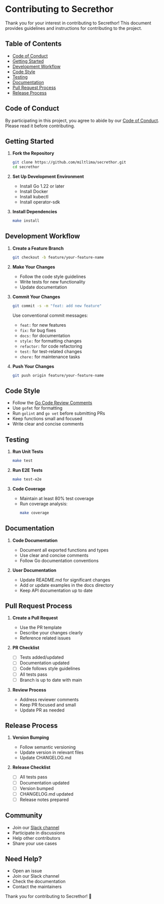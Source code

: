 # Contributing to Secrethor

Thank you for your interest in contributing to Secrethor! This document provides guidelines and instructions for contributing to the project.

## Table of Contents

- [Code of Conduct](#code-of-conduct)
- [Getting Started](#getting-started)
- [Development Workflow](#development-workflow)
- [Code Style](#code-style)
- [Testing](#testing)
- [Documentation](#documentation)
- [Pull Request Process](#pull-request-process)
- [Release Process](#release-process)

## Code of Conduct

By participating in this project, you agree to abide by our [Code of Conduct](CODE_OF_CONDUCT.md). Please read it before contributing.

## Getting Started

1. **Fork the Repository**
   ```bash
   git clone https://github.com/miltlima/secrethor.git
   cd secrethor
   ```

2. **Set Up Development Environment**
   - Install Go 1.22 or later
   - Install Docker
   - Install kubectl
   - Install operator-sdk

3. **Install Dependencies**
   ```bash
   make install
   ```

## Development Workflow

1. **Create a Feature Branch**
   ```bash
   git checkout -b feature/your-feature-name
   ```

2. **Make Your Changes**
   - Follow the code style guidelines
   - Write tests for new functionality
   - Update documentation

3. **Commit Your Changes**
   ```bash
   git commit -s -m "feat: add new feature"
   ```
   Use conventional commit messages:
   - `feat:` for new features
   - `fix:` for bug fixes
   - `docs:` for documentation
   - `style:` for formatting changes
   - `refactor:` for code refactoring
   - `test:` for test-related changes
   - `chore:` for maintenance tasks

4. **Push Your Changes**
   ```bash
   git push origin feature/your-feature-name
   ```

## Code Style

- Follow the [Go Code Review Comments](https://github.com/golang/go/wiki/CodeReviewComments)
- Use `gofmt` for formatting
- Run `golint` and `go vet` before submitting PRs
- Keep functions small and focused
- Write clear and concise comments

## Testing

1. **Run Unit Tests**
   ```bash
   make test
   ```

2. **Run E2E Tests**
   ```bash
   make test-e2e
   ```

3. **Code Coverage**
   - Maintain at least 80% test coverage
   - Run coverage analysis:
     ```bash
     make coverage
     ```

## Documentation

1. **Code Documentation**
   - Document all exported functions and types
   - Use clear and concise comments
   - Follow Go documentation conventions

2. **User Documentation**
   - Update README.md for significant changes
   - Add or update examples in the docs directory
   - Keep API documentation up to date

## Pull Request Process

1. **Create a Pull Request**
   - Use the PR template
   - Describe your changes clearly
   - Reference related issues

2. **PR Checklist**
   - [ ] Tests added/updated
   - [ ] Documentation updated
   - [ ] Code follows style guidelines
   - [ ] All tests pass
   - [ ] Branch is up to date with main

3. **Review Process**
   - Address reviewer comments
   - Keep PR focused and small
   - Update PR as needed

## Release Process

1. **Version Bumping**
   - Follow semantic versioning
   - Update version in relevant files
   - Update CHANGELOG.md

2. **Release Checklist**
   - [ ] All tests pass
   - [ ] Documentation updated
   - [ ] Version bumped
   - [ ] CHANGELOG.md updated
   - [ ] Release notes prepared

## Community

- Join our [Slack channel](https://slack.secrethor.dev)
- Participate in discussions
- Help other contributors
- Share your use cases

## Need Help?

- Open an issue
- Join our Slack channel
- Check the documentation
- Contact the maintainers

Thank you for contributing to Secrethor! 🚀 